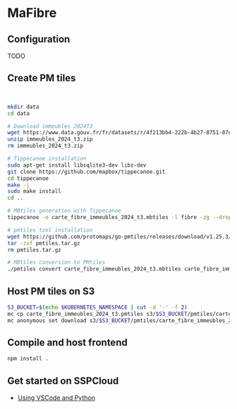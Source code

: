 # MaFibre

## Configuration
TODO


## Create PM tiles

```sh


mkdir data
cd data

# Download immeubles 2024T3
wget https://www.data.gouv.fr/fr/datasets/r/4f213bb4-222b-4b27-8751-07cf99840fd8 -O immeubles_2024_t3.zip
unzip immeubles_2024_t3.zip
rm immeubles_2024_t3.zip

# Tippecanoe installation
sudo apt-get install libsqlite3-dev libz-dev
git clone https://github.com/mapbox/tippecanoe.git
cd tippecanoe
make -j
sudo make install
cd ..

# MBtiles generation with Tippecanoe
tippecanoe -o carte_fibre_immeubles_2024_t3.mbtiles -l fibre -zg --drop-densest-as-needed --extend-zooms-if-still-dropping -T batiment:string -T code_insee:string -T code_poste:string carte_fibre_immeubles_2024_3_20241106.csv

# pmtiles tool installation
wget https://github.com/protomaps/go-pmtiles/releases/download/v1.25.3/go-pmtiles_1.25.3_Linux_x86_64.tar.gz -O pmtiles.tar.gz
tar -zxf pmtiles.tar.gz
rm pmtiles.tar.gz

# MBtiles conversion to PMtiles
./pmtiles convert carte_fibre_immeubles_2024_t3.mbtiles carte_fibre_immeubles_2024_t3.pmtiles
```


## Host PM tiles on S3

```sh
S3_BUCKET=$(echo $KUBERNETES_NAMESPACE | cut -d '-' -f 2)
mc cp carte_fibre_immeubles_2024_t3.pmtiles s3/$S3_BUCKET/pmtiles/carte_fibre_immeubles_2024_t3_bis.pmtiles
mc anonymous set download s3/$S3_BUCKET/pmtiles/carte_fibre_immeubles_2024_t3.pmtiles
```


## Compile and host frontend

```sh
npm install .
```

## Get started on SSPCloud

- [Using VSCode and Python](https://datalab.sspcloud.fr/launcher/ide/vscode-python?name=mafibre&version=2.2.2&s3=region-ec97c721&resources.requests.cpu=«2000m»&resources.requests.memory=«32Gi»&persistence.size=«50Gi»&init.personalInit=«https%3A%2F%2Fraw.githubusercontent.com%2FGaspi%2Fmafibre%2Frefs%2Fheads%2Fmain%2Finit-scripts%2Fvscode-python.sh»&networking.user.enabled=true&networking.user.ports[1]=8081&networking.user.ports%5B0%5D=8080&discovery.hive=false&discovery.mlflow=false&discovery.metaflow=false&autoLaunch=true)

